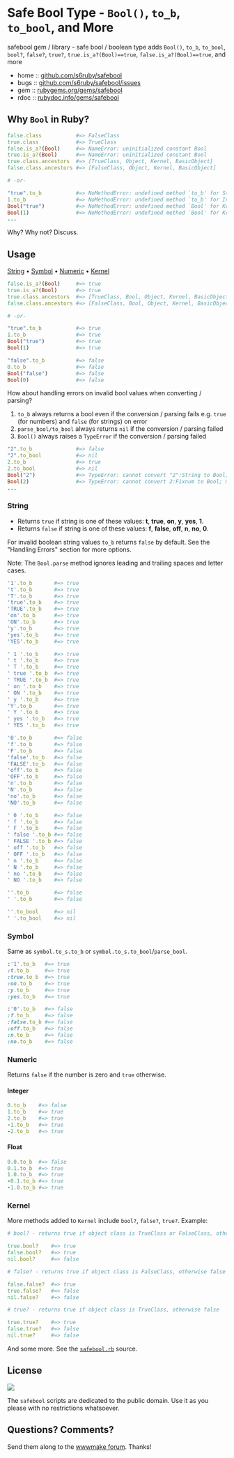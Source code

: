 
# Safe Bool Type - `Bool()`, `to_b`, `to_bool`, and More


safebool gem / library - safe bool / boolean type adds `Bool()`, `to_b`, `to_bool`, `bool?`, `false?`, `true?`, `true.is_a?(Bool)==true`, `false.is_a?(Bool)==true`, and more


* home  :: [github.com/s6ruby/safebool](https://github.com/s6ruby/safebool)
* bugs  :: [github.com/s6ruby/safebool/issues](https://github.com/s6ruby/safebool/issues)
* gem   :: [rubygems.org/gems/safebool](https://rubygems.org/gems/safebool)
* rdoc  :: [rubydoc.info/gems/safebool](http://rubydoc.info/gems/safebool)



## Why `Bool` in Ruby?


``` ruby
false.class           #=> FalseClass
true.class            #=> TrueClass
false.is_a?(Bool)     #=> NameError: uninitialized constant Bool
true.is_a?(Bool)      #=> NameError: uninitialized constant Bool
true.class.ancestors  #=> [TrueClass, Object, Kernel, BasicObject]
false.class.ancestors #=> [FalseClass, Object, Kernel, BasicObject]

# -or-

"true".to_b           #=> NoMethodError: undefined method `to_b' for String
1.to_b                #=> NoMethodError: undefined method `to_b' for Integer
Bool("true")          #=> NoMethodError: undefined method `Bool' for Kernel
Bool(1)               #=> NoMethodError: undefined method `Bool' for Kernel
...
```

Why? Why not? Discuss.



## Usage

[String](#string)  •
[Symbol](#symbol)   •
[Numeric](#numberic)   •
[Kernel](#kernel)



``` ruby
false.is_a?(Bool)     #=> true
true.is_a?(Bool)      #=> true
true.class.ancestors  #=> [TrueClass, Bool, Object, Kernel, BasicObject]
false.class.ancestors #=> [FalseClass, Bool, Object, Kernel, BasicObject]

# -or-

"true".to_b           #=> true
1.to_b                #=> true
Bool("true")          #=> true
Bool(1)               #=> true

"false".to_b          #=> false
0.to_b                #=> false
Bool("false")         #=> false
Bool(0)               #=> false
```

How about handling errors on invalid bool values when converting / parsing?

1. `to_b` always returns a bool even if the conversion / parsing fails e.g. `true` (for numbers) and `false` (for strings) on error
2. `parse_bool/to_bool` always returns `nil` if the conversion / parsing failed
3. `Bool()` always raises a `TypeError` if the conversion / parsing failed


``` ruby
"2".to_b              #=> false
"2".to_bool           #=> nil
2.to_b                #=> true
2.to_bool             #=> nil     
Bool("2")             #=> TypeError: cannot convert "2":String to Bool; method parse_bool/to_bool expected
Bool(2)               #=> TypeError: cannot convert 2:Fixnum to Bool; method parse_bool/to_bool expected
...
```

### String

- Returns `true` if string is one of these values: **t**, **true**, **on**, **y**, **yes**, **1**.
- Returns `false` if string is one of these values: **f**, **false**, **off**, **n**, **no**, **0**.

For invalid boolean string values `to_b` returns `false` by default.
See the "Handling Errors" section for more options.

Note: The `Bool.parse` method ignores leading and trailing spaces and letter cases.

```ruby
'1'.to_b       #=> true
't'.to_b       #=> true
'T'.to_b       #=> true
'true'.to_b    #=> true
'TRUE'.to_b    #=> true
'on'.to_b      #=> true
'ON'.to_b      #=> true
'y'.to_b       #=> true
'yes'.to_b     #=> true
'YES'.to_b     #=> true

' 1 '.to_b     #=> true
' t '.to_b     #=> true
' T '.to_b     #=> true
' true '.to_b  #=> true
' TRUE '.to_b  #=> true
' on '.to_b    #=> true
' ON '.to_b    #=> true
' y '.to_b     #=> true
'Y'.to_b       #=> true
' Y '.to_b     #=> true
' yes '.to_b   #=> true
' YES '.to_b   #=> true

'0'.to_b       #=> false
'f'.to_b       #=> false
'F'.to_b       #=> false
'false'.to_b   #=> false
'FALSE'.to_b   #=> false
'off'.to_b     #=> false
'OFF'.to_b     #=> false
'n'.to_b       #=> false
'N'.to_b       #=> false
'no'.to_b      #=> false
'NO'.to_b      #=> false

' 0 '.to_b     #=> false
' f '.to_b     #=> false
' F '.to_b     #=> false
' false '.to_b #=> false
' FALSE '.to_b #=> false
' off '.to_b   #=> false
' OFF '.to_b   #=> false
' n '.to_b     #=> false
' N '.to_b     #=> false
' no '.to_b    #=> false
' NO '.to_b    #=> false

''.to_b        #=> false
' '.to_b       #=> false

''.to_bool     #=> nil
' '.to_bool    #=> nil
```

### Symbol

Same as `symbol.to_s.to_b` or `symbol.to_s.to_bool`/`parse_bool`.

``` ruby
:'1'.to_b   #=> true
:t.to_b     #=> true
:true.to_b  #=> true
:on.to_b    #=> true
:y.to_b     #=> true
:yes.to_b   #=> true

:'0'.to_b   #=> false
:f.to_b     #=> false
:false.to_b #=> false
:off.to_b   #=> false
:n.to_b     #=> false
:no.to_b    #=> false
```




### Numeric

Returns `false` if the number is zero and `true` otherwise.

#### Integer

```ruby
0.to_b    #=> false
1.to_b    #=> true
2.to_b    #=> true
-1.to_b   #=> true
-2.to_b   #=> true
```

#### Float

``` ruby
0.0.to_b  #=> false
0.1.to_b  #=> true
1.0.to_b  #=> true
-0.1.to_b #=> true
-1.0.to_b #=> true
```



### Kernel

More methods added to `Kernel` include `bool?`, `false?`, `true?`.
Example:


``` ruby
# bool? - returns true if object class is TrueClass or FalseClass, otherwise false

true.bool?    #=> true
false.bool?   #=> true
nil.bool?     #=> false

# false? - returns true if object class is FalseClass, otherwise false

false.false?  #=> true
true.false?   #=> false
nil.false?    #=> false

# true? - returns true if object class is TrueClass, otherwise false

true.true?    #=> true
false.true?   #=> false
nil.true?     #=> false
```

And some more.
See the [`safebool.rb`](https://github.com/s6ruby/safebool/blob/master/lib/safebool.rb) source.




## License

![](https://publicdomainworks.github.io/buttons/zero88x31.png)

The `safebool` scripts are dedicated to the public domain.
Use it as you please with no restrictions whatsoever.


## Questions? Comments?

Send them along to the [wwwmake forum](http://groups.google.com/group/wwwmake).
Thanks!
